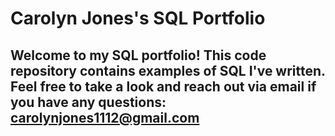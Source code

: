 # Carolyn Jones's SQL Portfolio

## Welcome to my SQL portfolio! This code repository contains examples of SQL I've written. Feel free to take a look and reach out via email if you have any questions: carolynjones1112@gmail.com
